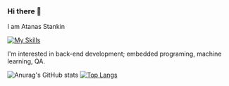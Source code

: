 ### Hi there 👋
I am Atanas Stankin

[![My Skills](https://skillicons.dev/icons?i=py,js,html,css,django,bootstrap,postgresql,mysql,docker,arduino,selenium)](https://skillicons.dev)

 I'm interested in back-end development; embedded programing, machine learning, QA.
 
![Anurag's GitHub stats](https://github-readme-stats.vercel.app/api?username=astankin&show_icons=true)
<picture>
[![Top Langs](https://github-readme-stats.vercel.app/api/top-langs/?username=astankin)](https://github.com/astankin/github-readme-stats)
